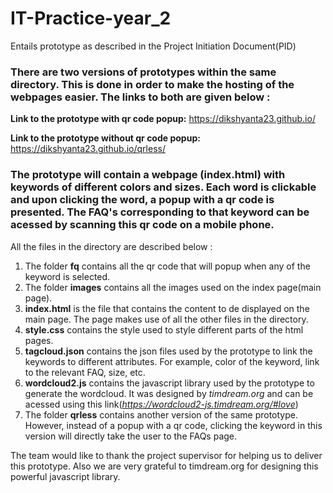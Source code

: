 # IT-Practice-year_2
Entails prototype as described in the Project Initiation Document(PID)

### There are two versions of prototypes within the same directory. This is done in order to make the hosting of the webpages easier. The links to both are given below :

**Link to the prototype with qr code popup:** https://dikshyanta23.github.io/

**Link to the prototype without qr code popup:** https://dikshyanta23.github.io/qrless/

### The prototype will contain a webpage (index.html) with keywords of different colors and sizes. Each word is clickable and upon clicking the word, a popup with a qr code is presented. The FAQ's corresponding to that keyword can be acessed by scanning this qr code on a mobile phone.

All the files in the directory are described below :

 1. The folder **fq** contains all the qr code that will popup when any of the keyword is selected.
 2. The folder **images** contains all the images used on the index page(main page).
 3. **index.html** is the file that contains the content to de displayed on the main page. The page makes use of all the other files in the directory.
 4. **style.css** contains the style used to style different parts of the html pages.
 5. **tagcloud.json** contains the json files used by the prototype to link the keywords to different attributes. For example, color of the keyword, link to the relevant FAQ, size, etc.
 6. **wordcloud2.js** contains the javascript library used by the prototype to generate the wordcloud. It was designed by *timdream.org* and can be acessed using this link(*https://wordcloud2-js.timdream.org/#love*)
 7. The folder **qrless** contains another version of the same prototype. However, instead of a popup with a qr code, clicking the keyword in this version will directly take the user to the FAQs page.
 
 
 The team would like to thank the project supervisor for helping us to deliver this prototype. Also we are very grateful to timdream.org for designing this powerful javascript library.
